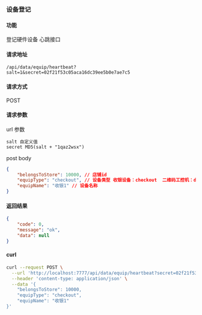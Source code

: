 ### 设备登记

#### 功能
登记硬件设备 心跳接口

#### 请求地址
```text
/api/data/equip/heartbeat?salt=1&secret=02f21f53c05aca16dc39ee5b0e7ae7c5
```

#### 请求方式 
POST

#### 请求参数
url 参数
```text
salt 自定义值
secret MD5(salt + "1qaz2wsx")

```
post body
```json
{
	"belongsToStore": 10000, // 店铺id
	"equipType": "checkout", // 设备类型 收银设备：checkout  二维码工控机：doorQR
	"equipName": "收银1" // 设备名称
}
```

#### 返回结果
```json
{
	"code": 0,
	"message": "ok",
	"data": null
}
```

#### curl
```bash
curl --request POST \
  --url 'http://localhost:7777/api/data/equip/heartbeat?secret=02f21f53c05aca16dc39ee5b0e7ae7c5&salt=1' \
  --header 'content-type: application/json' \
  --data '{
	"belongsToStore": 10000,
	"equipType": "checkout",
	"equipName": "收银1"
}'
```

